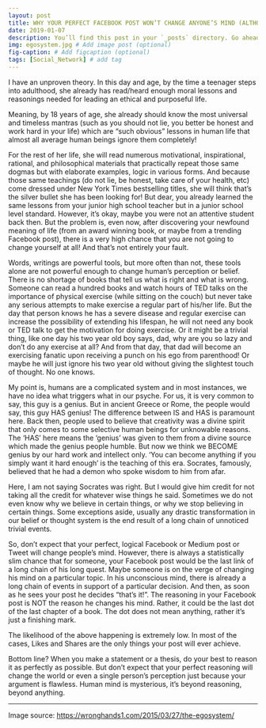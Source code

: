 ```yaml
---
layout: post
title: WHY YOUR PERFECT FACEBOOK POST WON’T CHANGE ANYONE’S MIND (ALTHOUGH IT MIGHT GET 500+ LIKES)
date: 2019-01-07 
description: You’ll find this post in your `_posts` directory. Go ahead and edit it and re-build the site to see your changes. # Add post description (optional)
img: egosystem.jpg # Add image post (optional)
fig-caption: # Add figcaption (optional)
tags: [Social_Network] # add tag
---
```

I have an unproven theory. In this day and age, by the time a teenager steps into adulthood, she already has read/heard enough moral lessons and reasonings needed for leading an ethical and purposeful life.

Meaning, by 18 years of age, she already should know the most universal and timeless mantras (such as you should not lie, you better be honest and work hard in your life) which are “such obvious” lessons in human life that almost all average human beings ignore them completely!

For the rest of her life, she will read numerous motivational, inspirational, rational, and philosophical materials that practically repeat those same dogmas but with elaborate examples, logic in various forms. And because those same teachings (do not lie, be honest, take care of your health, etc) come dressed under New York Times bestselling titles, she will think that’s the silver bullet she has been looking for! But dear, you already learned the same lessons from your junior high school teacher but in a junior school level standard. However, it’s okay, maybe you were not an attentive student back then. But the problem is, even now, after discovering your newfound meaning of life (from an award winning book, or maybe from a trending Facebook post), there is a very high chance that you are not going to change yourself at all! And that’s not entirely your fault.

Words, writings are powerful tools, but more often than not, these tools alone are not powerful enough to change human’s perception or belief. There is no shortage of books that tell us what is right and what is wrong. Someone can read a hundred books and watch hours of TED talks on the importance of physical exercise (while sitting on the couch) but never take any serious attempts to make exercise a regular part of his/her life. But the day that person knows he has a severe disease and regular exercise can increase the possibility of extending his lifespan, he will not need any book or TED talk to get the motivation for doing exercise. Or it might be a trivial thing, like one day his two year old boy says, dad, why are you so lazy and don’t do any exercise at all? And from that day, that dad will become an exercising fanatic upon receiving a punch on his ego from parenthood! Or maybe he will just ignore his two year old without giving the slightest touch of thought. No one knows.

My point is, humans are a complicated system and in most instances, we have no idea what triggers what in our psyche. For us, it is very common to say, this guy is a genius. But in ancient Greece or Rome, the people would say, this guy HAS genius! The difference between IS and HAS is paramount here. Back then, people used to believe that creativity was a divine spirit that only comes to some selective human beings for unknowable reasons. The ‘HAS’ here means the ‘genius’ was given to them from a divine source which made the genius people humble. But now we think we BECOME genius by our hard work and intellect only. ‘You can become anything if you simply want it hard enough’ is the teaching of this era. Socrates, famously, believed that he had a demon who spoke wisdom to him from afar.    

Here, I am not saying Socrates was right. But I would give him credit for not taking all the credit for whatever wise things he said. Sometimes we do not even know why we believe in certain things, or why we stop believing in certain things. Some exceptions aside, usually any drastic transformation in our belief or thought system is the end result of a long chain of unnoticed trivial events.

So, don’t expect that your perfect, logical Facebook or Medium post or Tweet will change people’s mind. However, there is always a statistically slim chance that for someone, your Facebook post would be the last link of a long chain of his long quest. Maybe someone is on the verge of changing his mind on a particular topic. In his unconscious mind, there is already a long chain of events in support of a particular decision. And then, as soon as he sees your post he decides “that’s it!”. The reasoning in your Facebook post is NOT the reason he changes his mind. Rather, it could be the last dot of the last chapter of a book. The dot does not mean anything, rather it’s just a finishing mark.

The likelihood of the above happening is extremely low. In most of the cases, Likes and Shares are the only things your post will ever achieve.    

Bottom line? When you make a statement or a thesis, do your best to reason it as perfectly as possible. But don’t expect that your perfect reasoning will change the world or even a single person’s perception just because your argument is flawless. Human mind is mysterious, it’s beyond reasoning, beyond anything.  

----------

Image source: https://wronghands1.com/2015/03/27/the-egosystem/